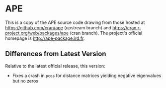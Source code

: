 # APE

This is a copy of the APE source code drawing from those hosted at
<https://github.com/cran/ape> (upstream branch) and
<https://cran.r-project.org/web/packages/ape> (cran branch).
The project's official homepage is <http://ape-package.ird.fr>.

## Differences from Latest Version

Relative to the latest official release, this version:

 * Fixes a crash in `pcoa` for distance matrices yielding negative eigenvalues
   but no zeros
